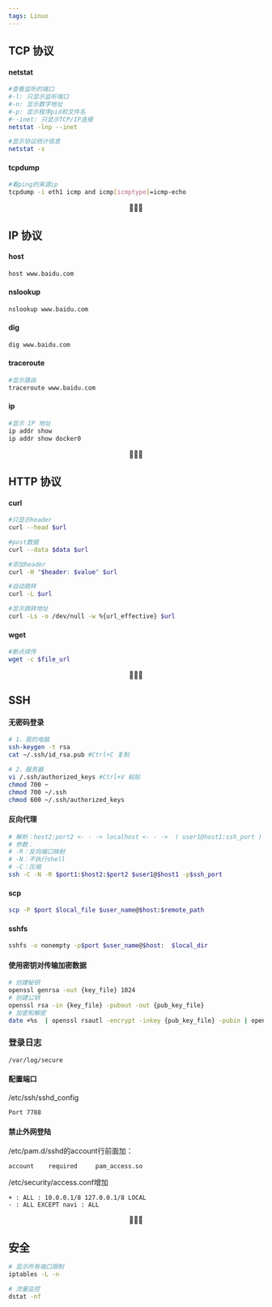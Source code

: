 ```yaml
---
tags: Linux
---
```




## TCP 协议

#### netstat

```bash
#查看监听的端口
#-l: 只显示监听端口
#-n: 显示数字地址
#-p: 显示程序pid和文件名
#--inet: 只显示TCP/IP连接
netstat -lnp --inet

#显示协议统计信息
netstat -s
```

#### tcpdump

```bash
#看ping的来源ip
tcpdump -i eth1 icmp and icmp[icmptype]=icmp-echo
```



<center>🍋🍋🍋</center>

## IP 协议
#### host
```bash
host www.baidu.com
```

#### nslookup
```bash
nslookup www.baidu.com
```

#### dig
```bash
dig www.baidu.com
```

#### traceroute
```bash
#显示路由
traceroute www.baidu.com
```

#### ip
```bash
#显示 IP 地址
ip addr show
ip addr show docker0
```



<center>🍋🍋🍋</center>

## HTTP 协议

#### curl
```bash
#只显示header
curl --head $url

#post数据
curl --data $data $url

#添加header
curl -H "$header: $value" $url

#自动跳转
curl -L $url

#显示跳转地址
curl -Ls -o /dev/null -w %{url_effective} $url
```
#### wget
```bash
#断点续传
wget -c $file_url
```

<center>🍋🍋🍋</center>

## SSH

#### 无密码登录

```bash
# 1、我的电脑
ssh-keygen -t rsa
cat ~/.ssh/id_rsa.pub #Ctrl+C 复制

# 2、服务器
vi /.ssh/authorized_keys #Ctrl+V 粘贴
chmod 700 ~
chmod 700 ~/.ssh
chmod 600 ~/.ssh/authorized_keys
```

#### 反向代理

```bash
# 解析：host2:port2 <- - -> localhost <- - ->  ( user1@host1:ssh_port ) - - -port1
# 参数：
# -R：反向端口映射
# -N：不执行shell
# -C：压缩
ssh -C -N -R $port1:$host2:$port2 $user1@$host1 -p$ssh_port
```

#### scp

```bash
scp -P $port $local_file $user_name@$host:$remote_path
```

#### sshfs

```bash
sshfs -o nonempty -p$port $user_name@$host:  $local_dir
```

#### 使用密钥对传输加密数据

```bash
# 创建秘钥
openssl genrsa -out {key_file} 1024
# 创建公钥
openssl rsa -in {key_file} -pubout -out {pub_key_file} 
# 加密和解密
date +%s  | openssl rsautl -encrypt -inkey {pub_key_file} -pubin | openssl rsautl -decrypt -inkey {key_file}
```

### 登录日志

```
/var/log/secure
```

#### 配置端口

/etc/ssh/sshd_config

```
Port 7788
```

#### 禁止外网登陆

/etc/pam.d/sshd的account行前面加：

```
account    required     pam_access.so 
```

/etc/security/access.conf增加

```
+ : ALL : 10.0.0.1/8 127.0.0.1/8 LOCAL
- : ALL EXCEPT navi : ALL
```

<center>🍋🍋🍋</center>

## 安全

```bash
# 显示所有端口限制
iptables -L -n

# 流量监控
dstat -nf
```

